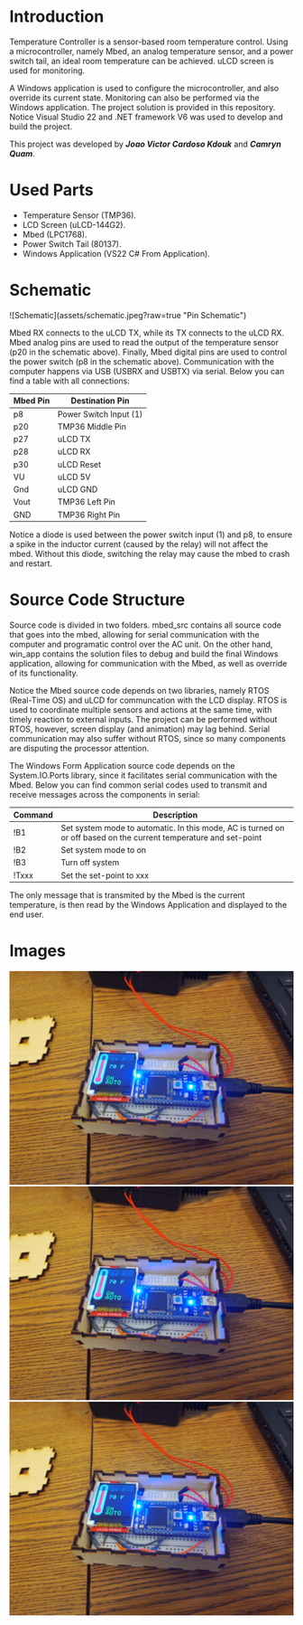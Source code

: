# Introduction
Temperature Controller is a sensor-based room temperature control. Using a microcontroller, namely Mbed, an analog temperature sensor, and a power switch tail, an ideal room temperature can be achieved. uLCD screen is used for monitoring.

A Windows application is used to configure the microcontroller, and also override its current state. Monitoring can also be performed via the Windows application. The project solution is provided in this repository. Notice Visual Studio 22 and .NET framework V6 was used to develop and build the project.

This project was developed by ***Joao Victor Cardoso Kdouk*** and ***Camryn Quam***.

# Used Parts
- Temperature Sensor (TMP36).
- LCD Screen (uLCD-144G2).
- Mbed (LPC1768).
- Power Switch Tail (80137).
- Windows Application (VS22 C# From Application).

# Schematic

<div style="width: 800px">
  ![Schematic](assets/schematic.jpeg?raw=true "Pin Schematic")
</div>

Mbed RX connects to the uLCD TX, while its TX connects to the uLCD RX. Mbed analog pins are used to read the output of the temperature sensor (p20 in the schematic above). Finally, Mbed digital pins are used to control the power switch (p8 in the schematic above). Communication with the computer happens via USB (USBRX and USBTX) via serial. Below you can find a table with all connections:

<div align="center">

| Mbed Pin | Destination Pin |
| --- | ----------- |
| p8 | Power Switch Input (1) |
| p20 | TMP36 Middle Pin |
| p27 | uLCD TX |
| p28 | uLCD RX |
| p30 | uLCD Reset |
| VU | uLCD 5V |
| Gnd | uLCD GND |
| Vout | TMP36 Left Pin |
| GND | TMP36 Right Pin |

</div>

Notice a diode is used between the power switch input (1) and p8, to ensure a spike in the inductor current (caused by the relay) will not affect the mbed. Without this diode, switching the relay may cause the mbed to crash and restart.

# Source Code Structure

Source code is divided in two folders. mbed_src contains all source code that goes into the mbed, allowing for serial communication with the computer and programatic control over the AC unit. On the other hand, win_app contains the solution files to debug and build the final Windows application, allowing for communication with the Mbed, as well as override of its functionality.

Notice the Mbed source code depends on two libraries, namely RTOS (Real-Time OS) and uLCD for communcation with the LCD display. RTOS is used to coordinate multiple sensors and actions at the same time, with timely reaction to external inputs. The project can be performed without RTOS, however, screen display (and animation) may lag behind. Serial communication may also suffer without RTOS, since so many components are disputing the processor attention.

The Windows Form Application source code depends on the System.IO.Ports library, since it facilitates serial communication with the Mbed. Below you can find common serial codes used to transmit and receive messages across the components in serial:

<div align="center">

| Command | Description |
| --- | ----------- |
| !B1 | Set system mode to automatic. In this mode, AC is turned on or off based on the current temperature and set-point |
| !B2 | Set system mode to on |
| !B3 | Turn off system |
| !Txxx | Set the set-point to xxx |

</div>

The only message that is transmited by the Mbed is the current temperature, is then read by the Windows Application and displayed to the end user.

# Images

![Embedded Device Open](assets/open.jpeg?raw=true "Embedded Device Open")
![Embedded Device Closed](assets/open.jpeg?raw=true "Embedded Device Open")
![Windows Application](assets/open.jpeg?raw=true "Windows Application")
